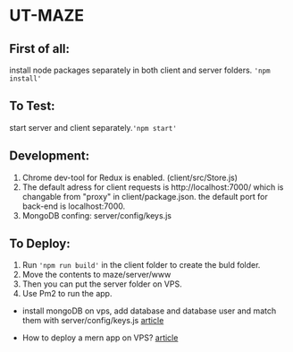 # UT-MAZE

## First of all:
install node packages separately in both client and server folders. ```'npm install'```

## To Test:
start server and client separately.```'npm start'```

## Development:
1. Chrome dev-tool for Redux is enabled. (client/src/Store.js)
2. The default adress for client requests is http://localhost:7000/ which is changable from "proxy" in client/package.json.
  the default port for back-end is localhost:7000.
3. MongoDB confing: server/config/keys.js

## To Deploy:
1. Run ```'npm run build'``` in the client folder to create the buld folder.
2. Move the contents to maze/server/www
3. Then you can put the server folder on VPS.
4. Use Pm2 to run the app.

* install mongoDB on vps, add database and database user and match them with server/config/keys.js
<a href="https://www.digitalocean.com/community/tutorials/how-to-integrate-mongodb-with-your-node-application">article</a>

* How to deploy a mern app on VPS?
<a href="https://github.com/tabvn/nodejs-reactjs-chatapp/blob/master/deployment-to-digitalocean-hosting.md">article</a>
